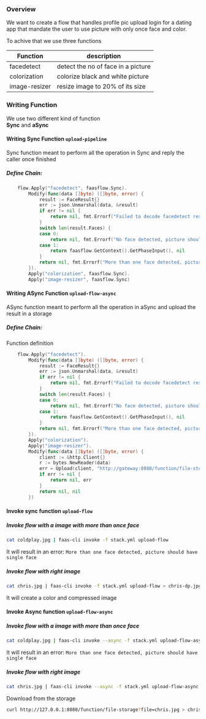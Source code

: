 
### Overview
We want to create a flow that handles profile pic upload login for a dating app that mandate the user to use picture with only once face and color.

To achive that we use three functions

| Function |  description |
| ---- | ----- |
|facedetect | detect the no of face in a picture |
| colorization | colorize black and white picture |
| image-resizer | resize image to 20% of its size |

### Writing Function
We use two different kind of function  
**Sync** and **aSync**

#### Writing Sync Function `upload-pipeline`
Sync function meant to perform all the operation in Sync and reply the caller once finished

##### Define Chain:
```go
	flow.Apply("facedetect", faasflow.Sync).
		Modify(func(data []byte) ([]byte, error) {
			result := FaceResult{}
			err := json.Unmarshal(data, &result)
			if err != nil {
				return nil, fmt.Errorf("Failed to decode facedetect result, error %v", err)
			}
			switch len(result.Faces) {
			case 0:
				return nil, fmt.Errorf("No face detected, picture should contain one face")
			case 1:
				return faasflow.GetContext().GetPhaseInput(), nil
			}
			return nil, fmt.Errorf("More than one face detected, picture should have single face")
		}).
		Apply("colorization", faasflow.Sync).
		Apply("image-resizer", faasflow.Sync)
```

#### Writing ASync Function `upload-flow-async`
ASync function meant to perform all the operation in aSync and upload the result in a storage

##### Define Chain:
Function definition
```go
	flow.Apply("facedetect").
		Modify(func(data []byte) ([]byte, error) {
			result := FaceResult{}
			err := json.Unmarshal(data, &result)
			if err != nil {
				return nil, fmt.Errorf("Failed to decode facedetect result, error %v", err)
			}
			switch len(result.Faces) {
			case 0:
				return nil, fmt.Errorf("No face detected, picture should contain one face")
			case 1:
				return faasflow.GetContext().GetPhaseInput(), nil
			}
			return nil, fmt.Errorf("More than one face detected, picture should have single face")
		}).
		Apply("colorization").
		Apply("image-resizer").
		Modify(func(data []byte) ([]byte, error) {
			client := &http.Client{}
			r := bytes.NewReader(data)
			err = Upload(client, "http://gateway:8080/function/file-storage", "chris.jpg", r)
			if err != nil {
				return nil, err
			}
			return nil, nil
		})
```

#### Invoke sync function `upload-flow`
    
##### Invoke flow with a image with more than once face
```bash
cat coldplay.jpg | faas-cli invoke -f stack.yml upload-flow
``` 
It will result in an error: `More than one face detected, picture should have single face`

##### Invoke flow with right image
```bash
cat chris.jpg | faas-cli invoke -f stack.yml upload-flow > chris-dp.jpg
``` 
It will create a color and compressed image
     
     
#### Invoke Async function `upload-flow-async`  

##### Invoke flow with a image with more than once face
```bash
cat coldplay.jpg | faas-cli invoke --async -f stack.yml upload-flow-async
``` 
It will result in an error: `More than one face detected, picture should have single face`
      
##### Invoke flow with right image
```bash
cat chris.jpg | faas-cli invoke --async -f stack.yml upload-flow-async
```  
Download from the storage    
```bash
curl http://127.0.0.1:8080/function/file-storage?file=chris.jpg > chris-dp.jpg
```
